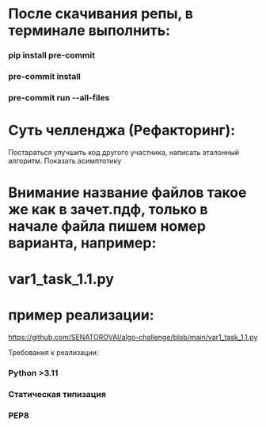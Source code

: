 # После скачивания репы, в терминале выполнить:
### pip install pre-commit
### pre-commit install
### pre-commit run --all-files

# Суть челленджа (Рефакторинг):
Постараться улучшить код другого участника, написать эталонный алгоритм. Показать асимптотику

# Внимание название файлов такое же как в зачет.пдф, только в начале файла пишем номер варианта, например:
# var1_task_1.1.py

# пример реализации:
https://github.com/SENATOROVAI/algo-challenge/blob/main/var1_task_1.1.py

Требования к реализации:
### Python >3.11
### Статическая типизация
### PEP8
